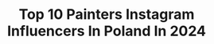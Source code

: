 ---
title: Top 10 Painters Instagram Influencers In Poland In 2024
description: >-
  Find top painters Instagram influencers in Poland in 2024. Most popular hashtags: #art #painting #painter #sztuka.
platform: Instagram
hits: 272
text_top: Discover the top-rated Instagram accounts on inBeat.
text_bottom: Our database aggregates 272 Instagram influencers like this in Poland for you to connect with.
profiles:
  - username: "eva_minge"
    fullname: >-
      Ewa Minge
    bio: >-
      CONTACT: barbara.ozog@minge.team 💌 Owner of @evamingeofficial 🕶️ Fashion and Luxury Goods designer, painter, sculptor, author of books ♥️ Last book ⬇️
    location: "Poland"
    followers: 168990
    engagement: 78
    commentsToLikes: 0.029403
    id: ck15tjs6qifoc0i19mmijkoms
    verified: true
    hashtags: "#filmmakerlife, #pink, #fashion, #design"
  - username: "kajaakarina"
    fullname: >-
      kajaakarina
    bio: >-
      Art Lover / painter @kajaartka collab 👉🏼 DM: kajaartka@gmail.com MANAGEMENT - SGH ECONOMICS - transport&logistics UG 🗣🇬🇧🇩🇪🇵🇱 🎵🖤🎤 photomodel
    location: "Poland"
    followers: 14654
    engagement: 241
    commentsToLikes: 0.072170
    id: ck8t33clb1ozk0j786mt54bke
    verified: false
    hashtags: "#warszawa, #paint, #mamaisyn, #warsaw"
  - username: "scene_of_anamack"
    fullname: >-
      Anna Maćkowiak
    bio: >-
      Polish self-taught painter 🇵🇱 🎨 Passionate traveler 🗺 I see art as the liberation of mind; wide highway for imagination through aesthetic of life.
    location: "Poland"
    followers: 4582
    engagement: 1375
    commentsToLikes: 0.137532
    id: ckap9xjmotybv0i78dsnfnrni
    verified: false
    hashtags: "#abstract, #modernabstract, #expressyourself, #abstraktekunst"
  - username: "siodtw"
    fullname: >-
      SIOoD
    bio: >-
      ✏️ designer/creative head/illustrator/painter/👨🏻‍💻 owner @daapandastudioo
    location: "Poland"
    followers: 5288
    engagement: 361
    commentsToLikes: 0.008435
    id: ckf5r2tzeb84y0j23it0gp6rt
    verified: false
    hashtags: "#ilustracja, #graphic, #sketch, #sketchbook"
  - username: "victor_stadnichenko"
    fullname: >-
      Victor Stadnichenko
    bio: >-
      #model & #blogger 📨 contact@stadnichenko.com #menswear #travel #photography #art Master of pan @royals_meals
    location: "Poland"
    followers: 67723
    engagement: 179
    commentsToLikes: 0.040583
    id: ck5heeybxsjzq0i11hc875hou
    verified: true
    hashtags: "#polishartist, #myworld, #model, #fashionblogger"
  - username: "sleepinglucifer"
    fullname: >-
      Ewelina Kowalczyk
    bio: >-
      I’m very clingy I make tattoos at @hellish_ink I’m shy at @devilishwaifu My brushes, Twitter & YouTube channel:
    location: "Poland"
    followers: 46103
    engagement: 1039
    commentsToLikes: 0.009645
    id: ckap4fmyw761r0i78l610tg56
    verified: false
    hashtags: "#digitaldrawing, #digitalpaint, #semirealism, #arts"
  - username: "n.mielnik"
    fullname: >-
      Natalia Mielnik | oboi.st
    bio: >-
      Owner&founder of @oboi.st I will show you how to make good reeds and be better at playing oboe! 📍 Cracow, Poland
    location: "Poland"
    followers: 7870
    engagement: 1584
    commentsToLikes: 0.030611
    id: ckaovwh6n6e570i78nyodrkn8
    verified: false
    hashtags: "#oboereedmaking, #dailymusicians, #practicemakesbetter, #cyprusphotographer"
  - username: "angelika.ryt"
    fullname: >-
      Angela ☽
    bio: >-
      𝕯𝖔𝖓'𝖙 𝖜𝖔𝖗𝖗𝖞 𝖆𝖇𝖔𝖚𝖙 𝖒𝖊 ☾ ≏ A.rytkowska@wp.pl
    location: "Poland"
    followers: 100402
    engagement: 258
    commentsToLikes: 0.020743
    id: ck5znsl8yp2qj0i149uae2d2o
    verified: false
    hashtags: "#alternative, #fashionbloger, #chooker, #brunetka"
  - username: "pejczi"
    fullname: >-
      Ola
    bio: >-
      artist, witch and wanderer from Warsaw, Poland booking info below - in the pinned posts ⬇️
    location: "Poland"
    followers: 41284
    engagement: 90
    commentsToLikes: 0.015349
    id: ck0w6u8zqabma0i19xusa5037
    verified: false
    hashtags: "#fernlover, #fernlovers, #tattooer, #dotworktattoo"
  - username: "madelinegavi"
    fullname: >-
      Madeline Gavi
    bio: >-
      👩🏼Magdalena Gawęcka 🎨Ręcznie malowane obrazy na zamówienie 🇵🇱Polish Artist/Model/YTber Contact: madelinegavi@gmail.com
    location: "Poland"
    followers: 94971
    engagement: 60
    commentsToLikes: 0.020393
    id: ck0vw1t0trq0e0i192ll60red
    verified: false
    hashtags: "#sztuka, #obrazolejny, #wsp, #reklama"
---
